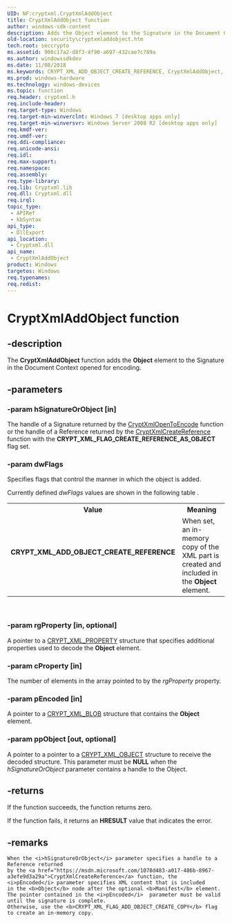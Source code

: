 ```yaml
---
UID: NF:cryptxml.CryptXmlAddObject
title: CryptXmlAddObject function
author: windows-sdk-content
description: Adds the Object element to the Signature in the Document Context opened for encoding.
old-location: security\cryptxmladdobject.htm
tech.root: seccrypto
ms.assetid: 906c17a2-d8f3-4f90-a697-432cae7c789a
ms.author: windowssdkdev
ms.date: 11/08/2018
ms.keywords: CRYPT_XML_ADD_OBJECT_CREATE_REFERENCE, CryptXmlAddObject, CryptXmlAddObject function [Security], cryptxml/CryptXmlAddObject, security.cryptxmladdobject
ms.prod: windows-hardware
ms.technology: windows-devices
ms.topic: function
req.header: cryptxml.h
req.include-header: 
req.target-type: Windows
req.target-min-winverclnt: Windows 7 [desktop apps only]
req.target-min-winversvr: Windows Server 2008 R2 [desktop apps only]
req.kmdf-ver: 
req.umdf-ver: 
req.ddi-compliance: 
req.unicode-ansi: 
req.idl: 
req.max-support: 
req.namespace: 
req.assembly: 
req.type-library: 
req.lib: Cryptxml.lib
req.dll: Cryptxml.dll
req.irql: 
topic_type:
 - APIRef
 - kbSyntax
api_type:
 - DllExport
api_location:
 - Cryptxml.dll
api_name:
 - CryptXmlAddObject
product: Windows
targetos: Windows
req.typenames: 
req.redist: 
---
```


# CryptXmlAddObject function


## -description


The <b>CryptXmlAddObject</b> function adds the <b>Object</b> element to the Signature in the Document Context opened for encoding. 


## -parameters




### -param hSignatureOrObject [in]

The handle of a Signature returned by the <a href="https://msdn.microsoft.com/a313d14c-03fc-4719-bacd-c7b3e5ce2dba">CryptXmlOpenToEncode</a> function or the handle of a Reference returned by the <a href="https://msdn.microsoft.com/1078d483-a017-486b-8967-a3efe9d3a29a">CryptXmlCreateReference</a> function with     the <b>CRYPT_XML_FLAG_CREATE_REFERENCE_AS_OBJECT</b> flag set.


### -param dwFlags

Specifies flags that control the manner in which the object is added.


Currently defined <i>dwFlags</i> values are shown in the following table .



<table>
<tr>
<th>Value</th>
<th>Meaning</th>
</tr>
<tr>
<td width="40%"><a id="CRYPT_XML_ADD_OBJECT_CREATE_REFERENCE"></a><a id="crypt_xml_add_object_create_reference"></a><dl>
<dt><b>CRYPT_XML_ADD_OBJECT_CREATE_REFERENCE</b></dt>
<dt></dt>
</dl>
</td>
<td width="60%">
When set, an in-memory copy of the XML part is created and included in the <b>Object</b> element.

</td>
</tr>
</table>
 


### -param rgProperty [in, optional]

A pointer to  a  <a href="https://msdn.microsoft.com/287c205a-56ba-40ae-a664-9bccef2e9655">CRYPT_XML_PROPERTY</a> structure that specifies additional properties used to decode the <b>Object</b> element.


### -param cProperty [in]

The number of elements in the array pointed to by the <i>rgProperty</i> property.


### -param pEncoded [in]

A pointer to a <a href="https://msdn.microsoft.com/b70aae53-919b-4d4a-b284-ea6bc223842f">CRYPT_XML_BLOB</a> structure that contains the <b>Object</b> element. 


### -param ppObject [out, optional]

A pointer to  a pointer to a <a href="https://msdn.microsoft.com/b151efb2-8801-451a-83ec-e9045c2e0b81">CRYPT_XML_OBJECT</a> structure to receive the decoded structure.
    This parameter must be <b>NULL</b> when the <i>hSignatureOrObject</i> parameter contains a handle to the Object.


## -returns



If the function succeeds, the function returns zero.

If the function fails, it returns an <b>HRESULT</b> value that indicates the error.




## -remarks



    When the <i>hSignatureOrObject</i> parameter specifies a handle to a Reference returned 
    by the <a href="https://msdn.microsoft.com/1078d483-a017-486b-8967-a3efe9d3a29a">CryptXmlCreateReference</a> function, the <i>pEncoded</i> parameter specifies XML content that is included
    in the <b>Object</b> node after the optional <b>Manifest</b> element.
    The pointer contained in the <i>pEncoded</i>  parameter must be valid until the signature is complete. 
    Otherwise, use the <b>CRYPT_XML_FLAG_ADD_OBJECT_CREATE_COPY</b> flag to create an in-memory copy.





